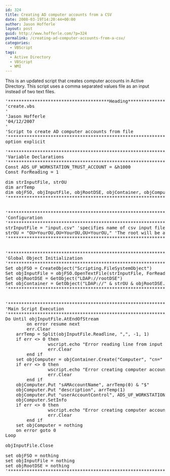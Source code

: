 ```yaml
---
id: 324
title: Creating AD computer accounts from a CSV
date: 2008-03-19T14:20:44+00:00
author: Jason Hofferle
layout: post
guid: http://www.hofferle.com/?p=324
permalink: /creating-ad-computer-accounts-from-a-csv/
categories:
  - VBScript
tags:
  - Active Directory
  - VBScript
  - WMI
---
```

This is an updated script that creates computer accounts in Active Directory. This script uses a comma separated values file as an input instead of two text files.

<pre class="lang:vbs decode:true">&#039;**************************************Heading*********************************
&#039;create.vbs
&#039;
&#039;Jason Hofferle
&#039;04/12/2007
&#039;
&#039;Script to create AD computer accounts from file
&#039;******************************************************************************
option explicit

&#039;**************************************************************************
&#039;Variable Declarations
&#039;**************************************************************************
Const ADS_UF_WORKSTATION_TRUST_ACCOUNT = &h1000
Const ForReading = 1

dim strInputFile, strOU
dim arrTemp
dim objFSO, objInputFile, objRootDSE, objContainer, objComputer
&#039;**************************************************************************


&#039;**************************************************************************
&#039;Configuration
&#039;**************************************************************************
strInputFile = "input.csv" &#039;specifies name of csv input file
strOU = "OU=YourOU,OU=YourOU,OU=YourOU," &#039;The root will be appended
&#039;**************************************************************************


&#039;**************************************************************************
&#039;Global Object Initialization
&#039;**************************************************************************
Set objFSO = CreateObject("Scripting.FileSystemObject")
Set objInputFile = objFSO.OpenTextFile(strInputFile, ForReading)
Set objRootDSE = GetObject("LDAP://rootDSE")
Set objContainer = GetObject("LDAP://" & strOU & objRootDSE.Get("defaultNamingContext"))
&#039;**************************************************************************


&#039;**************************************************************************
&#039;Main Script Execution
&#039;**************************************************************************
Do Until objInputFile.AtEndOfStream
        on error resume next
        err.Clear
    arrTemp = Split(objInputFile.Readline, ",", -1, 1)
    if err &lt;&gt; 0 then
                wscript.echo "Error reading line from input file."
                err.Clear
        end if
    set objComputer = objContainer.Create("Computer", "cn=" & arrTemp(0))
    if err &lt;&gt; 0 then
                wscript.echo "Error creating computer account " & arrTemp(0)
                err.Clear
        end if
    objComputer.Put "sAMAccountName", arrTemp(0) & "$"
    objComputer.Put "description", arrTemp(1)
    objComputer.Put "userAccountControl", ADS_UF_WORKSTATION_TRUST_ACCOUNT
    objComputer.SetInfo
    if err &lt;&gt; 0 then
                wscript.echo "Error creating computer account " & arrTemp(0)
                err.Clear
        end if
    set objComputer = nothing
    on error goto 0
Loop

objInputFile.Close

set objFSO = nothing
set objInputFile = nothing
set objRootDSE = nothing
&#039;**************************************************************************
</pre>